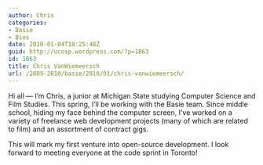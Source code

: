 ```yaml
---
author: Chris
categories:
- Basie
- Bios
date: 2010-01-04T18:25:48Z
guid: http://ucosp.wordpress.com/?p=1863
id: 1863
title: Chris VanWiemeersch
url: /2009-2010/basie/2010/01/chris-vanwiemeersch/
---
```


Hi all &#8212; I&#8217;m Chris, a junior at Michigan State studying Computer Science and Film Studies. This spring, I&#8217;ll be working with the Basie team. Since middle school, hiding my face behind the computer screen, I&#8217;ve worked on a variety of freelance web development projects (many of which are related to film) and an assortment of contract gigs.

This will mark my first venture into open-source development. I look forward to meeting everyone at the code sprint in Toronto!